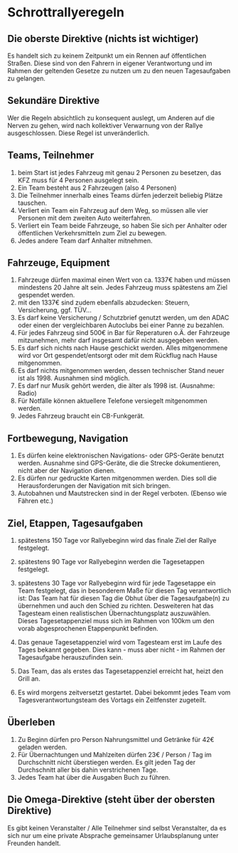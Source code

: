 # Schrottrallyeregeln

## Die oberste Direktive (nichts ist wichtiger)

Es handelt sich zu keinem Zeitpunkt um ein Rennen auf öffentlichen Straßen. Diese sind von den Fahrern in eigener Verantwortung und im Rahmen der geltenden Gesetze zu nutzen um zu den neuen Tagesaufgaben zu gelangen.

## Sekundäre Direktive

Wer die Regeln absichtlich zu konsequent auslegt, um Anderen auf die Nerven zu gehen, wird nach kollektiver Verwarnung von der Rallye ausgeschlossen. Diese Regel ist unveränderlich.

## Teams, Teilnehmer

1. beim Start ist jedes Fahrzeug mit genau 2 Personen zu besetzen, das KFZ muss für 4 Personen ausgelegt sein.
1. Ein Team besteht aus 2 Fahrzeugen (also 4 Personen)
1. Die Teilnehmer innerhalb eines Teams dürfen jederzeit beliebig Plätze tauschen.
1. Verliert ein Team ein Fahrzeug auf dem Weg, so müssen alle vier Personen mit dem zweiten Auto weiterfahren.
1. Verliert ein Team beide Fahrzeuge, so haben Sie sich per Anhalter oder öffentlichen Verkehrsmitteln zum Ziel zu bewegen.
1. Jedes andere Team darf Anhalter mitnehmen.

## Fahrzeuge, Equipment

1. Fahrzeuge dürfen maximal einen Wert von ca. 1337€ haben und müssen mindestens 20 Jahre alt sein. Jedes Fahrzeug muss spätestens am Ziel gespendet werden.
1. mit den 1337€ sind zudem ebenfalls abzudecken: Steuern, Versicherung, ggf. TÜV...
1. Es darf keine Versicherung / Schutzbrief genutzt werden, um den ADAC oder einen der vergleichbaren Autoclubs bei einer Panne zu bezahlen.
1. Für jedes Fahrzeug sind 500€ in Bar für Reperaturen o.Ä. der Fahrzeuge mitzunehmen, mehr darf insgesamt dafür nicht ausgegeben werden.
1. Es darf sich nichts nach Hause geschickt werden. Alles mitgenommene wird vor Ort gespendet/entsorgt oder mit dem Rückflug nach Hause mitgenommen.
1. Es darf nichts mitgenommen werden, dessen technischer Stand neuer ist als 1998. Ausnahmen sind möglich.
  1. Es darf nur Musik gehört werden, die älter als 1998 ist. (Ausnahme: Radio)
1. Für Notfälle können aktuellere Telefone versiegelt mitgenommen werden.
1. Jedes Fahrzeug braucht ein CB-Funkgerät.

## Fortbewegung, Navigation

1. Es dürfen keine elektronischen Navigations- oder GPS-Geräte benutzt werden. Ausnahme sind GPS-Geräte, die die Strecke dokumentieren, nicht aber der Navigation dienen.
1. Es dürfen nur gedruckte Karten mitgenommen werden. Dies soll die Herausforderungen der Navigation mit sich bringen.
1. Autobahnen und Mautstrecken sind in der Regel verboten. (Ebenso wie Fähren etc.)

## Ziel, Etappen, Tagesaufgaben
1. spätestens 150 Tage vor Rallyebeginn wird das finale Ziel der Rallye festgelegt.
1. spätestens 90 Tage vor Rallyebeginn werden die Tagesetappen festgelegt.
1. spätestens 30 Tage vor Rallyebeginn wird für jede Tagesetappe ein Team festgelegt, das in besonderem Maße für diesen Tag verantwortlich ist: Das Team hat für diesen Tag die Obhut über die Tagesaufgabe(n) zu übernehmen und auch den Schied zu richten. Desweiteren hat das Tagesteam einen realistischen Übernachtungsplatz auszuwählen. Dieses Tagesetappenziel muss sich im Rahmen von 100km um den vorab abgesprochenen Etappenpunkt befinden.
1. Das genaue Tagesetappenziel wird vom Tagesteam erst im Laufe des Tages bekannt gegeben. Dies kann - muss aber nicht - im Rahmen der Tagesaufgabe herauszufinden sein.

1. Das Team, das als erstes das Tagesetappenziel erreicht hat, heizt den Grill an.
1. Es wird morgens zeitversetzt gestartet. Dabei bekommt jedes Team vom Tagesverantwortungsteam des Vortags ein Zeitfenster zugeteilt.

## Überleben

1. Zu Beginn dürfen pro Person Nahrungsmittel und Getränke für 42€ geladen werden.
1. Für Übernachtungen und Mahlzeiten dürfen 23€ / Person / Tag im Durchschnitt nicht überstiegen werden. Es gilt jeden Tag der Durchschnitt aller bis dahin verstrichenen Tage.
1. Jedes Team hat über die Ausgaben Buch zu führen.

## Die Omega-Direktive (steht über der obersten Direktive)

Es gibt keinen Veranstalter / Alle Teilnehmer sind selbst Veranstalter, da es sich nur um eine private Absprache gemeinsamer Urlaubsplanung unter Freunden handelt.










